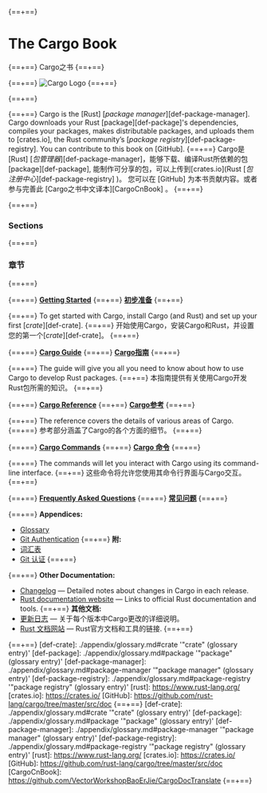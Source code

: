 {==+==}
# The Cargo Book
{==+==}
Cargo之书
{==+==}


{==+==}
![Cargo Logo](images/Cargo-Logo-Small.png)
{==+==}

{==+==}


{==+==}
Cargo is the [Rust] [*package manager*][def-package-manager]. Cargo downloads your Rust [package][def-package]'s
dependencies, compiles your packages, makes distributable packages, and uploads them to
[crates.io], the Rust community’s [*package registry*][def-package-registry]. You can contribute
to this book on [GitHub].
{==+==}
Cargo是 [Rust] [*包管理器*][def-package-manager]，能够下载、编译Rust所依赖的包 [package][def-package],
能制作可分享的包，可以上传到[crates.io](Rust [*包注册中心*][def-package-registry] )。 
您可以在 [GitHub] 为本书贡献内容。或者参与完善此 [Cargo之书中文译本][CargoCnBook] 。
{==+==}


{==+==}
### Sections
{==+==}
### 章节
{==+==}


{==+==}
**[Getting Started](getting-started/index.md)**
{==+==}
**[初步准备](getting-started/index.md)**
{==+==}


{==+==}
To get started with Cargo, install Cargo (and Rust) and set up your first
[*crate*][def-crate].
{==+==}
开始使用Cargo，安装Cargo和Rust，并设置您的第一个[*crate*][def-crate]。
{==+==}


{==+==}
**[Cargo Guide](guide/index.md)**
{==+==}
**[Cargo指南](guide/index.md)**
{==+==}


{==+==}
The guide will give you all you need to know about how to use Cargo to develop
Rust packages.
{==+==}
本指南提供有关使用Cargo开发Rust包所需的知识。
{==+==}


{==+==}
**[Cargo Reference](reference/index.md)**
{==+==}
**[Cargo参考](reference/index.md)**
{==+==}

{==+==}
The reference covers the details of various areas of Cargo.
{==+==}
参考部分涵盖了Cargo的各个方面的细节。
{==+==}

{==+==}
**[Cargo Commands](commands/index.md)**
{==+==}
**[Cargo 命令](commands/index.md)**
{==+==}


{==+==}
The commands will let you interact with Cargo using its command-line interface.
{==+==}
这些命令将允许您使用其命令行界面与Cargo交互。
{==+==}


{==+==}
**[Frequently Asked Questions](faq.md)**
{==+==}
**[常见问题](faq.md)**
{==+==}

{==+==}
**Appendices:**
* [Glossary](appendix/glossary.md)
* [Git Authentication](appendix/git-authentication.md)
{==+==}
**附:**
* [词汇表](appendix/glossary.md)
* [Git 认证](appendix/git-authentication.md)
{==+==}


{==+==}
**Other Documentation:**
* [Changelog](https://github.com/rust-lang/cargo/blob/master/CHANGELOG.md) —
  Detailed notes about changes in Cargo in each release.
* [Rust documentation website](https://doc.rust-lang.org/) — Links to official
  Rust documentation and tools.
{==+==}
**其他文档:**
* [更新日志](https://github.com/rust-lang/cargo/blob/master/CHANGELOG.md) —
  关于每个版本中Cargo更改的详细说明。
* [Rust 文档网站](https://doc.rust-lang.org/) —
  Rust官方文档和工具的链接.
{==+==}


{==+==}
[def-crate]:            ./appendix/glossary.md#crate            '"crate" (glossary entry)'
[def-package]:          ./appendix/glossary.md#package          '"package" (glossary entry)'
[def-package-manager]:  ./appendix/glossary.md#package-manager  '"package manager" (glossary entry)'
[def-package-registry]: ./appendix/glossary.md#package-registry '"package registry" (glossary entry)'
[rust]: https://www.rust-lang.org/
[crates.io]: https://crates.io/
[GitHub]: https://github.com/rust-lang/cargo/tree/master/src/doc
{==+==}
[def-crate]:            ./appendix/glossary.md#crate            '"crate" (glossary entry)'
[def-package]:          ./appendix/glossary.md#package          '"package" (glossary entry)'
[def-package-manager]:  ./appendix/glossary.md#package-manager  '"package manager" (glossary entry)'
[def-package-registry]: ./appendix/glossary.md#package-registry '"package registry" (glossary entry)'
[rust]: https://www.rust-lang.org/
[crates.io]: https://crates.io/
[GitHub]: https://github.com/rust-lang/cargo/tree/master/src/doc
[CargoCnBook]: https://github.com/VectorWorkshopBaoErJie/CargoDocTranslate
{==+==}
